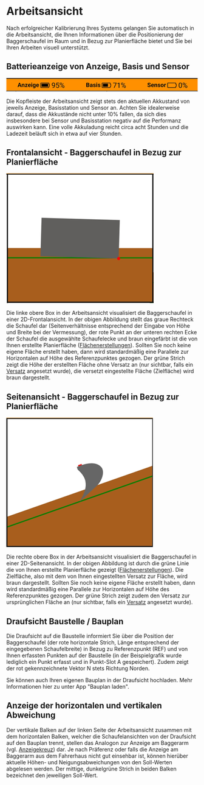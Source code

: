 # Arbeitsansicht
Nach erfolgreicher Kalibrierung Ihres Systems gelangen Sie automatisch in die Arbeitsansicht, die Ihnen Informationen über die Positionierung der Baggerschaufel im Raum und in Bezug zur Planierfläche bietet und Sie bei Ihren Arbeiten visuell unterstützt.

## Batterieanzeige von Anzeige, Basis und Sensor
![Batterie](battery.png)

Die Kopfleiste der Arbeitsansicht zeigt stets den aktuellen Akkustand von jeweils Anzeige, Basisstation und Sensor an. Achten Sie idealerweise darauf, dass die Akkustände nicht unter 10% fallen, da sich dies insbesondere bei Sensor und Basisstation negativ auf die Performanz auswirken kann. Eine volle Akkuladung reicht circa acht Stunden und die Ladezeit beläuft sich in etwa auf vier Stunden. 

## Frontalansicht - Baggerschaufel in Bezug zur Planierfläche
![Frontalansicht](top_left.png)

Die linke obere Box in der Arbeitsansicht visualisiert die Baggerschaufel in einer 2D-Frontalansicht. In der obigen Abbildung stellt das graue Rechteck die Schaufel dar (Seitenverhältnisse entsprechend der Eingabe von Höhe und Breite bei der Vermessung), der rote Punkt an der unteren rechten Ecke der Schaufel die ausgewählte Schaufelecke und braun eingefärbt ist die von Ihnen erstellte Planierfläche ([Flächenerstellungen](https://docs.excav.de/app/funktionen/flaeche/)). Sollten Sie noch keine eigene Fläche erstellt haben, dann wird standardmäßig eine Parallele zur Horizontalen auf Höhe des Referenzpunktes gezogen. Der grüne Strich zeigt die Höhe der erstellten Fläche ohne Versatz an (nur sichtbar, falls ein [Versatz](https://docs.excav.de/app/funktionen/flaeche/#hohenversatz-der-planierflache-wahlen) angesetzt wurde), die versetzt eingestellte Fläche (Zielfläche) wird braun dargestellt.

## Seitenansicht - Baggerschaufel in Bezug zur Planierfläche
![Seitenansicht](top_right.png)

Die rechte obere Box in der Arbeitsansicht visualisiert die Baggerschaufel in einer 2D-Seitenansicht. In der obigen Abbildung ist durch die grüne Linie die von Ihnen erstellte Planierfläche gezeigt ([Flächenerstellungen](https://docs.excav.de/app/funktionen/flaeche/)). Die Zielfläche, also mit dem von Ihnen eingestellten Versatz zur Fläche, wird braun dargestellt. Sollten Sie noch keine eigene Fläche erstellt haben, dann wird standardmäßig eine Parallele zur Horizontalen auf Höhe des Referenzpunktes gezogen. Der grüne Strich zeigt zudem den Versatz zur ursprünglichen Fläche an (nur sichtbar, falls ein [Versatz](https://docs.excav.de/app/funktionen/flaeche/#hohenversatz-der-planierflache-wahlen) angesetzt wurde). 

## Draufsicht Baustelle / Bauplan
Die Draufsicht auf die Baustelle informiert Sie über die Position der Baggerschaufel (der rote horizontale Strich, Länge entsprechend der eingegebenen Schaufelbreite) in Bezug zu Referenzpunkt (REF) und von Ihnen erfassten Punkten auf der Baustelle (in der Beispielgrafik wurde lediglich ein Punkt erfasst und in Punkt-Slot A gespeichert). Zudem zeigt der rot gekennzeichnete Vektor N stets Richtung Norden. 

Sie können auch Ihren eigenen Bauplan in der Draufsicht hochladen. Mehr Informationen hier zu unter App "Bauplan laden". 

## Anzeige der horizontalen und vertikalen Abweichung
Der vertikale Balken auf der linken Seite der Arbeitsansicht zusammen mit dem horizontalen Balken, welcher die Schaufelansichten von der Draufsicht auf den Bauplan trennt, stellen das Analogon zur Anzeige am Baggerarm (vgl. [Anzeigekreuz](https://docs.excav.de/uebersicht/#anzeigekreuz)) dar. Je nach Präferenz oder falls die Anzeige am Baggerarm aus dem Fahrerhaus nicht gut einsehbar ist, können hierüber aktuelle Höhen- und Neigungsabweichungen von den Soll-Werten abgelesen werden. Der mittige, dunkelgrüne Strich in beiden Balken bezeichnet den jeweiligen Soll-Wert. 
